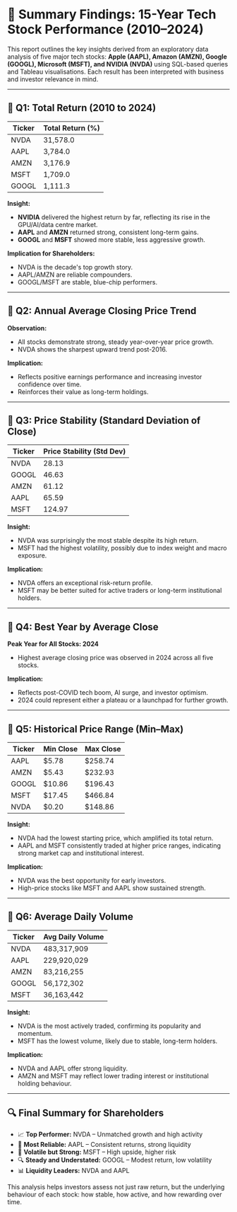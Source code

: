 # 🔢 Summary Findings: 15-Year Tech Stock Performance (2010–2024)

This report outlines the key insights derived from an exploratory data analysis of five major tech stocks: **Apple (AAPL), Amazon (AMZN), Google (GOOGL), Microsoft (MSFT), and NVIDIA (NVDA)** using SQL-based queries and Tableau visualisations. Each result has been interpreted with business and investor relevance in mind.

---

## 🔢 Q1: Total Return (2010 to 2024)

| Ticker | Total Return (%) |
| ------ | ---------------- |
| NVDA   | 31,578.0         |
| AAPL   | 3,784.0          |
| AMZN   | 3,176.9          |
| MSFT   | 1,709.0          |
| GOOGL  | 1,111.3          |

**Insight:**

* **NVIDIA** delivered the highest return by far, reflecting its rise in the GPU/AI/data centre market.
* **AAPL** and **AMZN** returned strong, consistent long-term gains.
* **GOOGL** and **MSFT** showed more stable, less aggressive growth.

**Implication for Shareholders:**

* NVDA is the decade's top growth story.
* AAPL/AMZN are reliable compounders.
* GOOGL/MSFT are stable, blue-chip performers.

---

## 🔢 Q2: Annual Average Closing Price Trend

**Observation:**

* All stocks demonstrate strong, steady year-over-year price growth.
* NVDA shows the sharpest upward trend post-2016.

**Implication:**

* Reflects positive earnings performance and increasing investor confidence over time.
* Reinforces their value as long-term holdings.

---

## 🔢 Q3: Price Stability (Standard Deviation of Close)

| Ticker | Price Stability (Std Dev) |
| ------ | ------------------------- |
| NVDA   | 28.13                     |
| GOOGL  | 46.63                     |
| AMZN   | 61.12                     |
| AAPL   | 65.59                     |
| MSFT   | 124.97                    |

**Insight:**

* NVDA was surprisingly the most stable despite its high return.
* MSFT had the highest volatility, possibly due to index weight and macro exposure.

**Implication:**

* NVDA offers an exceptional risk-return profile.
* MSFT may be better suited for active traders or long-term institutional holders.

---

## 🔢 Q4: Best Year by Average Close

**Peak Year for All Stocks: 2024**

* Highest average closing price was observed in 2024 across all five stocks.

**Implication:**

* Reflects post-COVID tech boom, AI surge, and investor optimism.
* 2024 could represent either a plateau or a launchpad for further growth.

---

## 🔢 Q5: Historical Price Range (Min–Max)

| Ticker | Min Close | Max Close |
| ------ | --------- | --------- |
| AAPL   | \$5.78    | \$258.74  |
| AMZN   | \$5.43    | \$232.93  |
| GOOGL  | \$10.86   | \$196.43  |
| MSFT   | \$17.45   | \$466.84  |
| NVDA   | \$0.20    | \$148.86  |

**Insight:**

* NVDA had the lowest starting price, which amplified its total return.
* AAPL and MSFT consistently traded at higher price ranges, indicating strong market cap and institutional interest.

**Implication:**

* NVDA was the best opportunity for early investors.
* High-price stocks like MSFT and AAPL show sustained strength.

---

## 🔢 Q6: Average Daily Volume

| Ticker | Avg Daily Volume |
| ------ | ---------------- |
| NVDA   | 483,317,909      |
| AAPL   | 229,920,029      |
| AMZN   | 83,216,255       |
| GOOGL  | 56,172,302       |
| MSFT   | 36,163,442       |

**Insight:**

* NVDA is the most actively traded, confirming its popularity and momentum.
* MSFT has the lowest volume, likely due to stable, long-term holders.

**Implication:**

* NVDA and AAPL offer strong liquidity.
* AMZN and MSFT may reflect lower trading interest or institutional holding behaviour.

---

## 🔍 Final Summary for Shareholders

* 📈 **Top Performer:** NVDA – Unmatched growth and high activity
* 💼 **Most Reliable:** AAPL – Consistent returns, strong liquidity
* 🔄 **Volatile but Strong:** MSFT – High upside, higher risk
* 🔍 **Steady and Understated:** GOOGL – Modest return, low volatility
* 📊 **Liquidity Leaders:** NVDA and AAPL

This analysis helps investors assess not just raw return, but the underlying behaviour of each stock: how stable, how active, and how rewarding over time.


